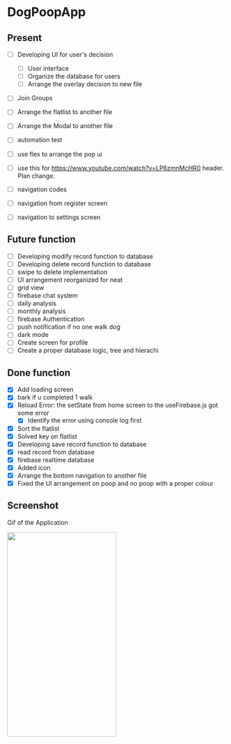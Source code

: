 # DogPoopApp

## Present  
- [ ] Developing UI for user's decision<br>
  - [ ] User interface<br>
  - [ ] Organize the database for users
  - [ ] Arrange the overlay decision to new file<br>
- [ ] Join Groups<br>
- [ ] Arrange the flatlist to another file<br>
- [ ] Arrange the Modal to another file<br>
- [ ] automation test<br>
- [ ] use flex to arrange the pop ui<br>

- [ ] use this for https://www.youtube.com/watch?v=LP6zmnMcHR0 header. Plan change.<br>
- [ ] navigation codes<br>
- [ ] navigation from register screen<br>
- [ ] navigation to settings screen<br>

## Future function
- [ ] Developing modify record function to database<br>
- [ ] Developing delete record function to database<br>
- [ ] swipe to delete implementation<br>
- [ ] UI arrangement reorganized for neat<br>
- [ ] grid view<br>
- [ ] firebase chat system<br>
- [ ] daily analysis<br>
- [ ] monthly analysis<br>
- [ ] firebase Authentication<br>
- [ ] push notification if no one walk dog<br>
- [ ] dark mode<br>
- [ ] Create screen for profile<br>
- [ ] Create a proper database logic, tree and hierachi<br>

## Done function
- [x] Add loading screen<br>
- [x] bark if u completed 1 walk<br>
- [x] Reload Error: the setState from home screen to the useFirebase.js got some error<br>
  - [x] Identify the error using console log first<br>
- [x] Sort the flatlist<br>
- [x] Solved key on flatlist
- [x] Developing save record function to database<br>
- [x] read record from database<br>
- [x] firebase realtime database<br>
- [x] Added icon<br>
- [x] Arrange the bottom navigation to another file<br>
- [x] Fixed the UI arrangement on poop and no poop with a proper colour<br>

## Screenshot
<p>Gif of the Application</p>
<p align="left">
  <img src="./assets/images/video2.gif" width="250" height="470">
</p>


